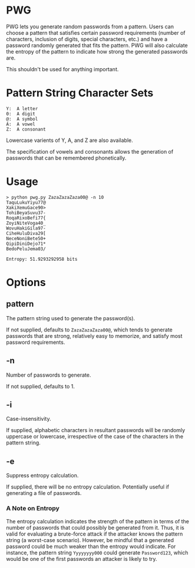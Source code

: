 # PWG

PWG lets you generate random passwords from a pattern. Users can choose a pattern that satisfies certain password requirements (number of characters, inclusion of digits, special characters, etc.) and have a password randomly generated that fits the pattern. PWG will also calculate the entropy of the pattern to indicate how strong the generated passwords are.

This shouldn't be used for anything important.

# Pattern String Character Sets
```
Y:  A letter
0:  A digit
@:  A symbol
A:  A vowel
Z:  A consonant
```
Lowercase varients of Y, A, and Z are also available.

The specification of vowels and consonants allows the generation of passwords that can be remembered phonetically.

# Usage
```
> python pwg.py ZazaZazaZaza00@ -n 10
TaquLukuYiyu77@
XakiXemuGace90>
TohiBeyaSuvu37-
RoqaRixoBefi77{
ZoyiNiteVoga40_
WovuHakiGila97-
CiheHuluDiva29[
NeceNoniBete50+
QipiDiniDejo71*
BedoPeluJema03/

Entropy: 51.9293292958 bits
```

# Options

## pattern
The pattern string used to generate the password(s).

If not supplied, defaults to `ZazaZazaZaza00@`, which tends to generate passwords that are strong, relatively easy to memorize, and satisfy most password requirements.

## -n
Number of passwords to generate.

If not supplied, defaults to 1.

## -i
Case-insensitivity.

If supplied, alphabetic characters in resultant passwords will be randomly uppercase or lowercase, irrespective of the case of the characters in the pattern string.

## -e
Suppress entropy calculation.

If supplied, there will be no entropy calculation. Potentially useful if generating a file of passwords.

### A Note on Entropy
The entropy calculation indicates the strength of the pattern in terms of the number of passwords that could possibly be generated from it. Thus, it is valid for evaluating a brute-force attack if the attacker knows the pattern string (a worst-case scenario). However, be mindful that a generated password could be much weaker than the entropy would indicate. For instance, the pattern string `Yyyyyyyy000` could generate `Password123`, which would be one of the first passwords an attacker is likely to try.
